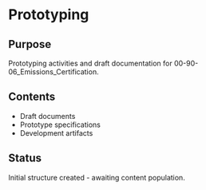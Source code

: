 # Prototyping

## Purpose
Prototyping activities and draft documentation for 00-90-06_Emissions_Certification.

## Contents
- Draft documents
- Prototype specifications
- Development artifacts

## Status
Initial structure created - awaiting content population.
